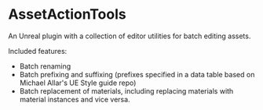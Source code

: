 # AssetActionTools
An Unreal plugin with a collection of editor utilities for batch editing assets.

Included features:
- Batch renaming
- Batch prefixing and suffixing (prefixes specified in a data table based on Michael Allar's UE Style guide repo)
- Batch replacement of materials, including replacing materials with material instances and vice versa.
